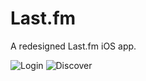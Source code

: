 # Last.fm
A redesigned Last.fm iOS app.

![Login](https://user-images.githubusercontent.com/63318866/97732886-c4912900-1a9c-11eb-9470-046b3e65bf5e.jpeg)
![Discover](https://user-images.githubusercontent.com/63318866/97733050-f1454080-1a9c-11eb-86b6-8d98d1234dc9.jpeg)

